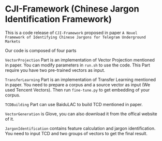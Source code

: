 # CJI-Framework (Chinese Jargon Identification Framework)

 

This is a code release of `CJI-Framework` proposed in paper `A Novel Framework of Identifying Chinese Jargons for Telegram Underground Markets`

Our code is composed of four parts

`VectorProjection` Part is an implementation of Vector Projection mentioned in paper. You can modify parameters in `run.sh` to use the code. This Part require you have two pre-trained vectors as input.

`TransferLearning` Part is an implementation of Transfer Learning mentioned in paper. You need to prepare a corpus and a source vector as input (We used Tencent Vectors). Then run `fine-tune.py` to get embedding of your corpus.

`TCDBuilding` Part can use BaiduLAC to build TCD mentioned in paper.

`VectorGeneration` is Glove, you can also download it from the offical website of it.

`JargonIdentification` contains feature calculation and jargon identification. You need to input TCD and two groups of vectors to get the final result.

